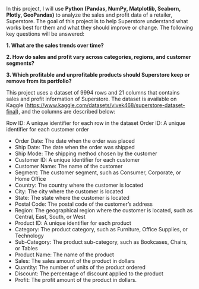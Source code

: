 In this project, I will use **Python (Pandas, NumPy, Matplotlib, Seaborn, Plotly, GeoPandas)** to analyze the sales and profit data of a retailer, Superstore. The goal of this project is to help Superstore understand what works best for them and what they should improve or change. The following key questions will be answered:

**1. What are the sales trends over time?**

**2. How do sales and profit vary across categories, regions, and customer segments?**

**3. Which profitable and unprofitable products should Superstore keep or remove from its portfolio?**

This project uses a dataset of 9994 rows and 21 columns that contains sales and profit information of Superstore. The dataset is available on Kaggle (https://www.kaggle.com/datasets/vivek468/superstore-dataset-final), and the columns are described below:

Row ID: A unique identifier for each row in the dataset
Order ID: A unique identifier for each customer order
- Order Date: The date when the order was placed
- Ship Date: The date when the order was shipped
- Ship Mode: The shipping method chosen by the customer
- Customer ID: A unique identifier for each customer
- Customer Name: The name of the customer
- Segment: The customer segment, such as Consumer, Corporate, or Home Office
- Country: The country where the customer is located
- City: The city where the customer is located
- State: The state where the customer is located
- Postal Code: The postal code of the customer’s address
- Region: The geographical region where the customer is located, such as Central, East, South, or West
- Product ID: A unique identifier for each product
- Category: The product category, such as Furniture, Office Supplies, or Technology
- Sub-Category: The product sub-category, such as Bookcases, Chairs, or Tables
- Product Name: The name of the product
- Sales: The sales amount of the product in dollars
- Quantity: The number of units of the product ordered
- Discount: The percentage of discount applied to the product
- Profit: The profit amount of the product in dollars.
